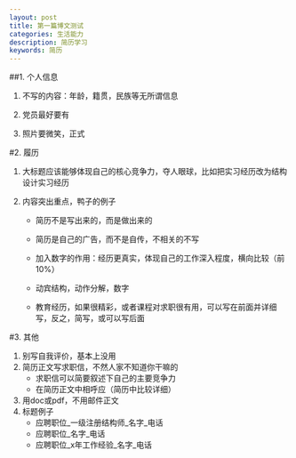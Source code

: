```yaml
---
layout: post
title: 第一篇博文测试
categories: 生活能力
description: 简历学习
keywords: 简历
---
```



##1. 个人信息

1. 不写的内容：年龄，籍贯，民族等无所谓信息

2. 党员最好要有

3. 照片要微笑，正式

#2. 履历

1. 大标题应该能够体现自己的核心竞争力，夺人眼球，比如把实习经历改为结构设计实习经历

2. 内容突出重点，鸭子的例子 

    - 简历不是写出来的，而是做出来的

    - 简历是自己的广告，而不是自传，不相关的不写

    - 加入数字的作用：经历更真实，体现自己的工作深入程度，横向比较（前10%） 

    - 动宾结构，动作分解，数字

    - 教育经历，如果很精彩，或者课程对求职很有用，可以写在前面并详细写，反之，简写，或可以写后面

#3. 其他
1. 别写自我评价，基本上没用
2. 简历正文写求职信，不然人家不知道你干嘛的
    - 求职信可以简要叙述下自己的主要竞争力
    - 在简历正文中相呼应（简历中比较详细）
3. 用doc或pdf，不用邮件正文
4. 标题例子
    - 应聘职位_一级注册结构师_名字_电话
    - 应聘职位_名字_电话
    - 应聘职位_x年工作经验_名字_电话


